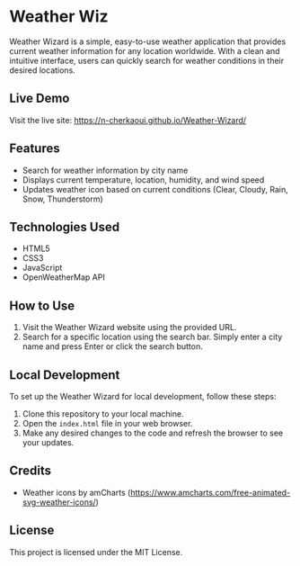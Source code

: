 # Weather Wiz

Weather Wizard is a simple, easy-to-use weather application that provides current weather information for any location worldwide. With a clean and intuitive interface, users can quickly search for weather conditions in their desired locations.

## Live Demo

Visit the live site: https://n-cherkaoui.github.io/Weather-Wizard/

## Features

- Search for weather information by city name
- Displays current temperature, location, humidity, and wind speed
- Updates weather icon based on current conditions (Clear, Cloudy, Rain, Snow, Thunderstorm)

## Technologies Used

- HTML5
- CSS3
- JavaScript
- OpenWeatherMap API

## How to Use

1. Visit the Weather Wizard website using the provided URL.
2. Search for a specific location using the search bar. Simply enter a city name and press Enter or click the search button.

## Local Development

To set up the Weather Wizard for local development, follow these steps:

1. Clone this repository to your local machine.
2. Open the `index.html` file in your web browser.
3. Make any desired changes to the code and refresh the browser to see your updates.

## Credits

- Weather icons by amCharts (https://www.amcharts.com/free-animated-svg-weather-icons/)

## License

This project is licensed under the MIT License.
